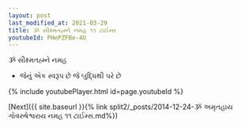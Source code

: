 ```yaml
---
layout: post
last_modified_at: 2021-03-29
title: ૐ સીક્ષ્મતહ્મ્ને નમહ ૧૧ ટાઈમ્સ
youtubeId: PHePZFBe-4U
---
```

 
 
 ૐ સીક્ષ્મતહ્મ્ને નમહ  
 
 -  જેનું એક સ્વરૂપ છે જે બુદ્ધિથી પરે છે 
 
  
 
  
 
 
 
 
 
 


{% include youtubePlayer.html id=page.youtubeId %}
 
[Next]({{ site.baseurl }}{% link  split2/_posts/2014-12-24-ૐ અમૃતહાય ગોવરુષેશ્વરાય નમહ ૧૧ ટાઈમ્સ.md%})
 
